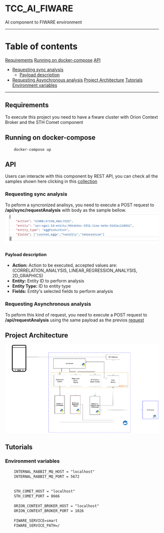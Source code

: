 # TCC_AI_FIWARE

AI component to FIWARE environment

*******
# Table of contents

[Requirements](#requirements)
[Running on docker-compose](#running-on-docker-compose)
[API](#api)
- [Requesting sync analysis](#requesting-sync-analysis)
    - [Payload description](#payload-description)
- [Requesting Asynchronous analysis](#requesting-asynchronous-analysis)
[Project Architecture](#project-architecture)
[Tutorials](#tutorials)
[Environment variables](#environment-variables)
*******

## Requirements

To execute this project you need to have a fiware cluster with Orion Context Broker and the STH Comet component

## Running on docker-compose


```
    docker-compose up

```

## API

Users can interacte with this component by REST API, you can check all the samples shown here clicking in this [collection]()

### Requesting sync analysis

To peform a syncronized analisys, you need to execute a POST request to **/api/sync/requestAnalysis** with body as the sample bellow.
![body](./docs/payload.png)

#### Payload description

* **Action:** Action to be executed, accepted values are: (CORRELATION_ANALYSIS, LINEAR_REGRESSION_ANALYSIS, 2D_GRAPHICS)
* **Entity:** Entity ID to perform analysis
* **Entity Type:** ID to entity type
* **Fields:** Entity's selected fields to perform analysis

### Requesting Asynchronous analysis

To peform this kind of request, you need to execute a POST request to **/api/requestAnalysis** using the same payload as the previos [request](#requesting-sync-analisys)

## Project Architecture

![project architecture](./docs/architecture.png)

## Tutorials


### Environment variables

```
    INTERNAL_RABBIT_MQ_HOST = "localhost"
    INTERNAL_RABBIT_MQ_PORT = 5672


    STH_COMET_HOST = "localhost"
    STH_COMET_PORT = 8666

    ORION_CONTEXT_BROKER_HOST = "localhost"
    ORION_CONTEXT_BROKER_PORT = 1026

    FIWARE_SERVICE=smart
    FIWARE_SERVICE_PATH=/

```
